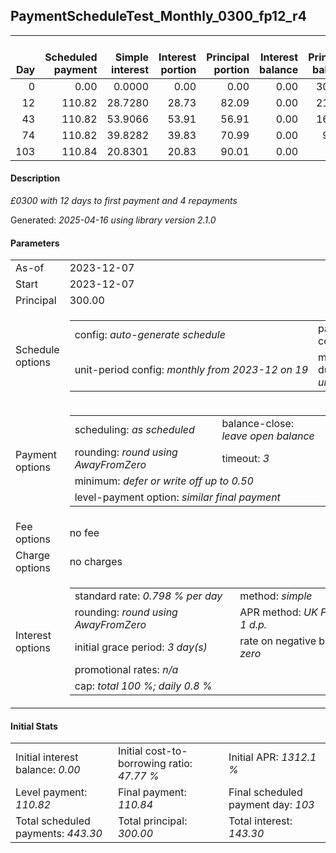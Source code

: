 <h2>PaymentScheduleTest_Monthly_0300_fp12_r4</h2>
<table>
    <thead style="vertical-align: bottom;">
        <th style="text-align: right;">Day</th>
        <th style="text-align: right;">Scheduled payment</th>
        <th style="text-align: right;">Simple interest</th>
        <th style="text-align: right;">Interest portion</th>
        <th style="text-align: right;">Principal portion</th>
        <th style="text-align: right;">Interest balance</th>
        <th style="text-align: right;">Principal balance</th>
        <th style="text-align: right;">Total simple interest</th>
        <th style="text-align: right;">Total interest</th>
        <th style="text-align: right;">Total principal</th>
    </thead>
    <tr style="text-align: right;">
        <td class="ci00">0</td>
        <td class="ci01" style="white-space: nowrap;">0.00</td>
        <td class="ci02">0.0000</td>
        <td class="ci03">0.00</td>
        <td class="ci04">0.00</td>
        <td class="ci05">0.00</td>
        <td class="ci06">300.00</td>
        <td class="ci07">0.0000</td>
        <td class="ci08">0.00</td>
        <td class="ci09">0.00</td>
    </tr>
    <tr style="text-align: right;">
        <td class="ci00">12</td>
        <td class="ci01" style="white-space: nowrap;">110.82</td>
        <td class="ci02">28.7280</td>
        <td class="ci03">28.73</td>
        <td class="ci04">82.09</td>
        <td class="ci05">0.00</td>
        <td class="ci06">217.91</td>
        <td class="ci07">28.7280</td>
        <td class="ci08">28.73</td>
        <td class="ci09">82.09</td>
    </tr>
    <tr style="text-align: right;">
        <td class="ci00">43</td>
        <td class="ci01" style="white-space: nowrap;">110.82</td>
        <td class="ci02">53.9066</td>
        <td class="ci03">53.91</td>
        <td class="ci04">56.91</td>
        <td class="ci05">0.00</td>
        <td class="ci06">161.00</td>
        <td class="ci07">82.6346</td>
        <td class="ci08">82.64</td>
        <td class="ci09">139.00</td>
    </tr>
    <tr style="text-align: right;">
        <td class="ci00">74</td>
        <td class="ci01" style="white-space: nowrap;">110.82</td>
        <td class="ci02">39.8282</td>
        <td class="ci03">39.83</td>
        <td class="ci04">70.99</td>
        <td class="ci05">0.00</td>
        <td class="ci06">90.01</td>
        <td class="ci07">122.4628</td>
        <td class="ci08">122.47</td>
        <td class="ci09">209.99</td>
    </tr>
    <tr style="text-align: right;">
        <td class="ci00">103</td>
        <td class="ci01" style="white-space: nowrap;">110.84</td>
        <td class="ci02">20.8301</td>
        <td class="ci03">20.83</td>
        <td class="ci04">90.01</td>
        <td class="ci05">0.00</td>
        <td class="ci06">0.00</td>
        <td class="ci07">143.2929</td>
        <td class="ci08">143.30</td>
        <td class="ci09">300.00</td>
    </tr>
</table>
<h4>Description</h4>
<p><i>£0300 with 12 days to first payment and 4 repayments</i></p>
<p>Generated: <i>2025-04-16 using library version 2.1.0</i></p>
<h4>Parameters</h4>
<table>
    <tr>
        <td>As-of</td>
        <td>2023-12-07</td>
    </tr>
    <tr>
        <td>Start</td>
        <td>2023-12-07</td>
    </tr>
    <tr>
        <td>Principal</td>
        <td>300.00</td>
    </tr>
    <tr>
        <td>Schedule options</td>
        <td>
            <table>
                <tr>
                    <td>config: <i>auto-generate schedule</i></td>
                    <td>payment count: <i>4</i></td>
                </tr>
                <tr>
                    <td style="white-space: nowrap;">unit-period config: <i>monthly from 2023-12 on 19</i></td>
                    <td>max duration: <i>unlimited</i></td>
                </tr>
            </table>
        </td>
    </tr>
    <tr>
        <td>Payment options</td>
        <td>
            <table>
                <tr>
                    <td>scheduling: <i>as scheduled</i></td>
                    <td>balance-close: <i>leave&nbsp;open&nbsp;balance</i></td>
                </tr>
                <tr>
                    <td>rounding: <i>round using AwayFromZero</i></td>
                    <td>timeout: <i>3</i></td>
                </tr>
                <tr>
                    <td colspan='2'>minimum: <i>defer&nbsp;or&nbsp;write&nbsp;off&nbsp;up&nbsp;to&nbsp;0.50</i></td>
                </tr>
                <tr>
                    <td colspan='2'>level-payment option: <i>similar&nbsp;final&nbsp;payment</i></td>
                </tr>
            </table>
        </td>
    </tr>
    <tr>
        <td>Fee options</td>
        <td>no fee
        </td>
    </tr>
    <tr>
        <td>Charge options</td>
        <td>no charges
        </td>
    </tr>
    <tr>
        <td>Interest options</td>
        <td>
            <table>
                <tr>
                    <td>standard rate: <i>0.798 % per day</i></td>
                    <td>method: <i>simple</i></td>
                </tr>
                <tr>
                    <td>rounding: <i>round using AwayFromZero</i></td>
                    <td>APR method: <i>UK FCA to 1 d.p.</i></td>
                </tr>
                <tr>
                    <td>initial grace period: <i>3 day(s)</i></td>
                    <td>rate on negative balance: <i>zero</i></td>
                </tr>
                <tr>
                    <td colspan="2">promotional rates: <i><i>n/a</i></i></td>
                </tr>
                <tr>
                    <td colspan="2">cap: <i>total 100 %; daily 0.8 %</td>
                </tr>
            </table>
        </td>
    </tr>
</table>
<h4>Initial Stats</h4>
<table>
    <tr>
        <td>Initial interest balance: <i>0.00</i></td>
        <td>Initial cost-to-borrowing ratio: <i>47.77 %</i></td>
        <td>Initial APR: <i>1312.1 %</i></td>
    </tr>
    <tr>
        <td>Level payment: <i>110.82</i></td>
        <td>Final payment: <i>110.84</i></td>
        <td>Final scheduled payment day: <i>103</i></td>
    </tr>
    <tr>
        <td>Total scheduled payments: <i>443.30</i></td>
        <td>Total principal: <i>300.00</i></td>
        <td>Total interest: <i>143.30</i></td>
    </tr>
</table>
